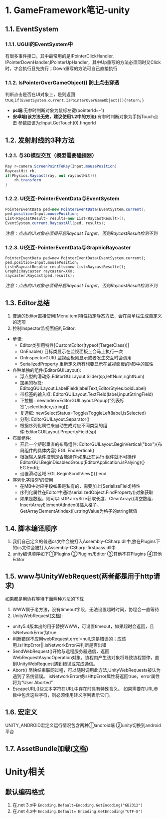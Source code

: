 # 1. GameFramework笔记-unity

## 1.1. EventSystem

### 1.1.1. UGUI的EventSystem中
 有很多事件接口，其中最常用的是IPointerClickHandler, IPointerDownHandler,IPointerUpHandler，其中Up重写的方法必须同时又Click时，才会执行且先执行；Down重写的方法可自己直接执行
### 1.1.2. IsPointerOverGameObject() 防止点击穿透
判断点击是否在UI对象上，是则返回true,`if(EventSystem.current.IsPointerOverGameObject()){return;} ` 
- **pc端**:无参时判断对象为鼠标左键(pointerId=-1)
- **安卓端(该方法无效，建议使用1.2中的方法)**:有参时判断对象为手指Touch点击 参数应该为:Input.GetTouch(0).fingerId

## 1.2. 发射射线的3种方法
### 1.2.1. 与3D模型交互（模型需要碰撞器）
```c#
Ray r=camera.ScreenPointToRay(Input.mousePosition)
RaycastHit rh,
if(Physics.Raycast(ray, out raycastHit)){
    rh.transform
}
```
### 1.2.2. UI交互-PointerEventData与EventSystem
```c#
PointerEventData ped=new PointerEventData(EventSystem.current);
ped.position=Input.mousePosition;
List<RaycastResult> results=new List<RaycastResult>();
EventSystem.current.RaycastAll(ped, results);
```
*注意：点击的UI对象必须得开启Raycast Target，否则RaycastResult检测不到*
### 1.2.3. UI交互-PointerEventData与GraphicRaycaster
```
PointerEventData ped=new PointerEventData(EventSystem.current);
ped.position=Input.mousePosition;
List<RaycastResult> results=new List<RaycastResult>();
GraphicRaycaster raycaster=XXX;
raycaster.Raycast(ped,results);
```
*注意：点击的UI对象必须得开启Raycast Target，否则RaycastResult检测不到*

## 1.3. Editor总结
1. 普通的Editor直接使用[MenuItem]特性指定静态方法，会在菜单栏生成自定义的选项
2. 控制Inspector监视面板的Editor:
* 步骤:
     * Editor类引用特性[CustomEditor(typeof(TargetClass))]
     * OnEnable() 目标类显示在监视面板上会马上执行一次
     * OnInspectorGUI() 监视面板刚显示或者发生交互时会调用
     * SerializedProperty 重新定义所有想要显示在监视面板的MB中的属性
* 各种单独的组件(EditorGUILayout):
     * 浮点型的滑动条:EditorGUILayout.Slider(sp,leftNum,rightNum)
     * 加黑的标签: EditogGUILayout.LabelField(labelText,EditorStyles.boldLabel)
     * 带标签的输入框: EditorGUILayout.TextField(label,inputStringField)
     * 下拉框 : newIndex=EditorGUILayout.Popup("列表标签",selectIndex,string[])
     * 复选框:  newSelectStatus=Toggle/ToggleLeft(label,isSelected)
     * 分割: EditorGUILayout.Separator()
     * 根据序列化属性来自动生成对应不同类型的组件:EditorGUILayout.PropertyField(sp)
* 布局组件:
     * 开启一个矩形垂直的布局组件:
 EditorGUILayout.BeginVertical("box"){布局组件的具体内容} EGL.EndVertical()
     * 根据输入条件控制是否能操作:如果正在运行 组件就不可操作
 EditorGUI.BeginDisabledGroup(EditorApplication.isPalying){} EG.End();
     * 设置滑动区域 EGL.BeginScrollView(){}  end
* 序列化字段SP的使用
     * 在MB中对应字段如果是私有的，需要加上[SerializeField]特性
     * 序列化属性在Editor中通过serializedObject.FindProperty()对象获取
     * 如果是数组，则可以:sOP.arrySize获取长度、ClearArray()清空数组、InsertArrayElementAtIndex(i)插入格子、GetArrayElementAtIndex(i).stringValue为格子的string赋值

## 1.4. 脚本编译顺序
1. 我们自己定义的普通cs文件会被打入Assembly-CSharp.dll中,放在Plugins下的cs文件会被打入Assembly-CSharp-firstpass.dll中
3. unity编译顺序如下①Plugins ②Plugins/Editor ③其他不在Plugins ④其他Editor

## 1.5. www与UnityWebRequest(两者都是用于http请求)
如果都是用协程等待下面两种方法的下载
1. WWW属于老方法，没有timeout字段，无法设置超时时间，协程会一直等待
2. UnityWebRequest([文档](https://blog.csdn.net/qwe25878/article/details/85051911)):  
* unity5.4版本出的用于替换WWW，可设置timeout，如果超时会返回，且IsNetworkError为true
* 判断错误不应用webRequest.erro!=null,这是错误的；应该用.isHttpError||.isNetworkError来判断是否出错
* SendWebRequest()开始与远程服务器通信，返回WebRequestAsyncOperation对象，协程内产生该对象将导致协程暂停，直到UnityWebRequest遇到错误或完成通信。
* Abort() 尽快结束联网过程，可以随时调用此方法,UnityWebRequests被认为遇到了系统错误。 isNetworkError或isHttpError属性将返回true，error属性将为“User Aborted”
* EscapeURL()些文本字符在URL中存在时具有特殊含义。 如果需要在URL参数中包含这些字符，则必须使用转义序列表示它们。

## 1.6. 宏定义
UNITY_ANDROID宏定义运行情况包含两种①android端 ②unity切换到android平台

## 1.7. AssetBundle加载([文档](https://www.cnblogs.com/MeowChocola/p/9022839.html))

# Unity相关
## 默认编码格式
1. 在.net 3.x中 `Encoding.Default=Encoding.GetEncoding("GB2312")`
2. 在.net 4.x中 `Encoding.Default= Encoding.GetEncoding("UTF-8")`